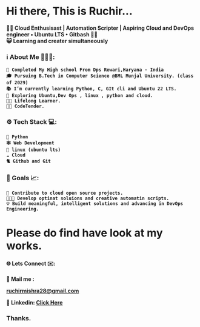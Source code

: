 # **Hi there, This is Ruchir...**

<!-- This is the HTML Portion -->
 <p align="centre">
   <b>😶‍🌫️ Cloud Enthusisast | Automation Scripter | Aspiring Cloud and DevOps engineer • Ubuntu LTS • Gitbash 🧑‍💻<br>
   <b> 😺 Learning and creater simultaneously  <br>

### ℹ️ About Me 🧑🏻‍💻:

    🏫 Completed My High school From Dps Rewari,Haryana - India 
    🎓 Pursuing B.Tech in Computer Science @BML Munjal University. (class of 2029)
    📚 I’m currently learning Python, C, GIt cli and Ubuntu 22 LTS.
    🔭 Exploring Ubuntu,Dev Ops , linux , python and cloud. 
    🧑‍🎓 Lifelong Learner.
    👨‍💻 CodeTender.

### ⚙️ Tech Stack 💻:
    🐍 Python 
    🕸️ Web Development
    🐧 linux (ubuntu lts)
    ☁️ Cloud
    🐈 Github and Git
    

###  🎯 Goals 📈:
    🧠 Contribute to cloud open source projects.
    🧑🏻‍🔬 Develop optinat soluions and creative automatin scripts.
    💡 Build meaningful, intelligent solutions and advancing in DevOps Engineering.


# Please do find have look at my works.

#### 🌐 Lets Connect ✉️:



<p1>📧 Mail me : <p><a href="ruchimishra28@gmail.com">ruchirmishra28@gmail.com</a>


<p2>🔗 Linkedin: <a href="https://www.linkedin.com/in/ruchir-mishra-980552366">Click Here</a> 

### Thanks.
